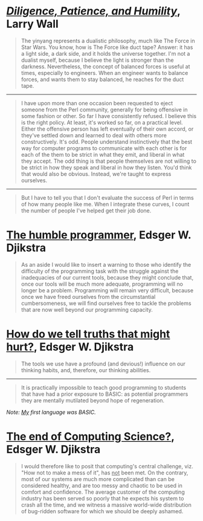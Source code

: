 # [_Diligence, Patience, and Humility_](https://www.oreilly.com/openbook/opensources/book/larry.html), Larry Wall

> The yinyang represents a dualistic philosophy, much like The Force in Star Wars. You know, how is The Force like duct tape? Answer: it has a light side, a dark side, and it holds the universe together. I'm not a dualist myself, because I believe the light is stronger than the darkness. Nevertheless, the concept of balanced forces is useful at times, especially to engineers. When an engineer wants to balance forces, and wants them to stay balanced, he reaches for the duct tape.

---

> I have upon more than one occasion been requested to eject someone from the Perl community, generally for being offensive in some fashion or other. So far I have consistently refused. I believe this is the right policy. At least, it's worked so far, on a practical level. Either the offensive person has left eventually of their own accord, or they've settled down and learned to deal with others more constructively. It's odd. People understand instinctively that the best way for computer programs to communicate with each other is for each of the them to be strict in what they emit, and liberal in what they accept. The odd thing is that people themselves are not willing to be strict in how they speak and liberal in how they listen. You'd think that would also be obvious. Instead, we're taught to express ourselves.

---

> But I have to tell you that I don't evaluate the success of Perl in terms of how many people like me. When I integrate these curves, I count the number of people I've helped get their job done.

# [The humble programmer](https://www.cs.utexas.edu/users/EWD/ewd03xx/EWD340.PDF), Edsger W. Djikstra

> As an aside I would like to insert a warning to those who identify the difficulty of the programming task with the struggle against the inadequacies of our current tools, because they might conclude that, once our tools will be much more adequate, programming will no longer be a problem. Programming will remain very difficult, because once we have freed ourselves from the circumstantial cumbersomeness, we will find ourselves free to tackle the problems that are now well beyond our programming capacity.

# [How do we tell truths that might hurt?](https://www.cs.utexas.edu/users/EWD/ewd04xx/EWD498.PDF), Edsger W. Djikstra

> The tools we use have a profound (and devious!) influence on our thinking habits, and, therefore, our thinking abilities.

---

> It is practically impossible to teach good programming to students that have had a prior exposure to BASIC: as potential programmers they are mentally mutilated beyond hope of regeneration.

_Note: [My](https://github.com/hiljusti) first language was BASIC._

# [The end of Computing Science?](https://www.cs.utexas.edu/users/EWD/ewd13xx/EWD1304.PDF), Edsger W. Djikstra

> I would therefore like to posit that computing's central challenge, viz. "How not to make a mess of it", has <u>not</u> been met. On the contrary, most of our systems are much more complicated than can be considered healthy, and are too messy and chaotic to be used in comfort and confidence. The average customer of the computing industry has been served so poorly that he expects his system to crash all the time, and we witness a massive world-wide distribution of bug-ridden software for which we should be deeply ashamed.
